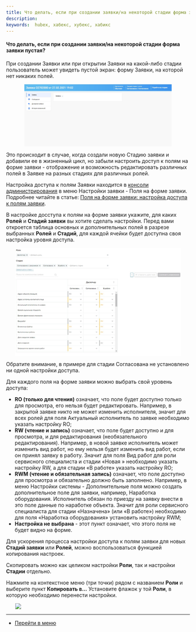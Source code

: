 ```yaml
---
title: Что делать, если при создании заявки/на некоторой стадии форма заявки пустая?
description:
keywords:  hubex, хабекс, хубекс, хабикс
---
```



#### Что делать, если при создании заявки/на некоторой стадии форма заявки пустая?
<html>
<meta charset="utf-8">
</html>

<body>

<p>При создании Заявки или при открытии Заявки на какой-либо стадии пользователь может увидеть пустой экран: форму
    Заявки, на которой нет никаких полей.</p>

<div>
    <img style="margin: 0 auto; display: block; max-width: 80%;"
         src="/attachments/images/FAQ/USER/HowToDealWithWhiteScreen/WhiteScreen.jpg"/>
</div>

<p>Это происходит в случае, когда создали новую Стадию заявки и добавили ее в жизненный цикл, но забыли настроить
    доступ к полям на форме заявки - отображение и возможность редактировать различных полей в Заявке на разных стадиях для различных ролей. </p>
<p>Настройка доступа к полям Заявки находится в <a
        href="https://wiki.hubex.ru/docs/FAQ/RU/admin/HowToEnterTheAdmin.html">консоли администрирования</a> в меню
    Настройки заявки - Поля на форме заявки. Подробнее читайте в статье: <a
            href="https://wiki.hubex.ru/docs/FAQ/RU/admin/ElementsOfInterface.html">Поля на форме заявки: настройка
        доступа к полям заявки</a>.</p>

<p>В настройке досступа к полям на форме заявки укажите, для
    каких <Strong>Ролей</Strong> и
    <Strong>Стадий заявки</Strong> вы хотите сделать настройки. Перед вами откроется таблица основных и дополнительных
    полей в разрезе
    выбранных <Strong>Ролей</Strong> и <Strong>Стадий</Strong>,
    для каждой ячейки будет доступна своя настройка уровня
    доступа.</p>

<div>
    <img style="margin: 0 auto; display: block; max-width: 90%;"
         src="/attachments/images/FAQ/USER/HowToDealWithWhiteScreen/FieldsTick.jpg"/>
</div>
<p>Обратите внимание, в примере для стадии Согласована не установлено ни одной настройки доступа.</p>
<p>Для каждого поля на форме заявки можно выбрать свой уровень доступа: </p>
<ul>
    <li><Strong>RO (только для чтения)</Strong> означает, что поле будет доступно только для просмотра, его нельзя будет
        редактировать.
        Например, в закрытой заявке никто не может изменить исполнителя, значит для всех ролей для поля Актуальный
        исполнитель по заявке необходимо указать настройку RO;
    </li>
    <li><Strong>RW (чтение и запись)</Strong> означает, что поле будет доступно и для просмотра, и для редактирования
        (необязательного редактирования). Например, в новой заявке исполнитель может изменить вид работ, но ему нельзя
        будет
        изменить вид работ, если он принял заявку в работу. Значит для поля Вид работ для роли сервисного специалиста и
        стадии «Новая » необходимо указать настройку RW, а для стадии «В работе» указать настройку RO;
    </li>
    <li><Strong>RWM (чтение и обязательная запись)</Strong> означает, что поле доступно для просмотра и обязательно
        должно быть заполнено. Например, в меню Настройки системы - Дополнительные поля можно создать дополнительное
        поле
        для заявки, например, Наработка оборудования. Исполнитель обязан по приезду на заявку внести в это поле данные
        по
        наработке объекта. Значит для роли сервисного специалиста для стадии «Назначена» (или «В работе») необходимо для
        поля «Наработка оборудования» установить настройку RWM;
    </li>
    <li><Strong>Настройка не выбрана</Strong> - этот пункт означает, что этого поля не будет видно на форме.</li>
</ul>
<p>Для ускорения процесса настройки доступа к полям заявки для новых <Strong>Стадий заявки</Strong> или
    <Strong>Ролей</Strong>, можно
    воспользоваться функцией
    копирования настроек.</p>
<p>Скопировать можно как целиком настройки <Strong>Роли</Strong>, так и настройки <Strong>Стадии</Strong> отдельно.</p>
<p>Нажмите на контекстное меню (три точки) рядом с названием <Strong>Роли</Strong> и выберите пункт <Strong>Копировать
    в...</Strong> Установите флажок у
    той <Strong>Роли</Strong>, в которую необходимо перенести настройки.</p>
<div>
    <img style="margin: 0 auto; display: block; max-width: 90%;"
         src="/attachments/images/FAQ/ADMIN/HowToDealWithWhiteScreen/Copy.jpg"/>
</div>



</body>


___
- [Перейти в меню](http://wiki.hubex.ru)

